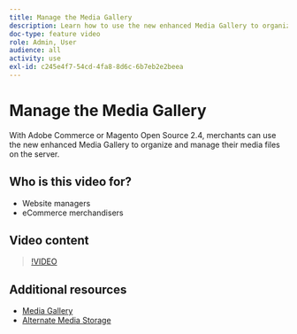 ```yaml
---
title: Manage the Media Gallery
description: Learn how to use the new enhanced Media Gallery to organize and manage media files on the server.
doc-type: feature video
role: Admin, User
audience: all
activity: use
exl-id: c245e4f7-54cd-4fa8-8d6c-6b7eb2e2beea
---
```

# Manage the Media Gallery

With Adobe Commerce or Magento Open Source 2.4, merchants can use the new enhanced Media Gallery to organize and manage their media files on the server.

## Who is this video for?

- Website managers
- eCommerce merchandisers

## Video content

>[!VIDEO](https://video.tv.adobe.com/v/343785?quality=12&learn=on)

## Additional resources

- [Media Gallery](https://docs.magento.com/user-guide/cms/media-gallery.html)
- [Alternate Media Storage](https://docs.magento.com/user-guide/system/media-storage.html)
